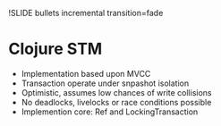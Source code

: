 !SLIDE bullets incremental transition=fade
# Clojure STM

* Implementation based upon MVCC 
* Transaction operate under snpashot isolation
* Optimistic, assumes low chances of write collisions
* No deadlocks, livelocks or race conditions possible
* Implemention core: Ref and LockingTransaction 


